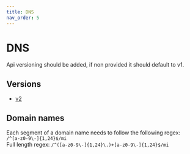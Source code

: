 ```yaml
---
title: DNS
nav_order: 5
---
```

# DNS

Api versioning should be added, if non provided it should default to v1.

## Versions

- [v2](v2.md)

## Domain names

Each segment of a domain name needs to follow the following regex:\
`/^[a-z0-9\-]{1,24}$/mi`\
Full length regex:
`/^([a-z0-9\-]{1,24}\.)+[a-z0-9\-]{1,24}$/mi`
